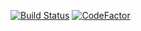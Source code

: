 [![Build Status](https://travis-ci.org/MrNorthLake/robosailboat.svg?branch=master)](https://travis-ci.org/MrNorthLake/robosailboat) [![CodeFactor](https://www.codefactor.io/repository/github/mrnorthlake/robosailboat/badge)](https://www.codefactor.io/repository/github/mrnorthlake/robosailboat)
